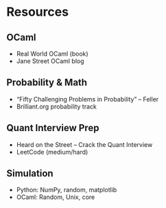 # Resources

## OCaml
- Real World OCaml (book)
- Jane Street OCaml blog

## Probability & Math
- “Fifty Challenging Problems in Probability” – Feller
- Brilliant.org probability track

## Quant Interview Prep
- Heard on the Street – Crack the Quant Interview
- LeetCode (medium/hard)

## Simulation
- Python: NumPy, random, matplotlib
- OCaml: Random, Unix, core
